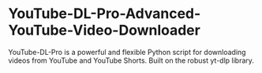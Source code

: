 # YouTube-DL-Pro-Advanced-YouTube-Video-Downloader
YouTube-DL-Pro is a powerful and flexible Python script for downloading videos from YouTube and YouTube Shorts. Built on the robust yt-dlp library.
